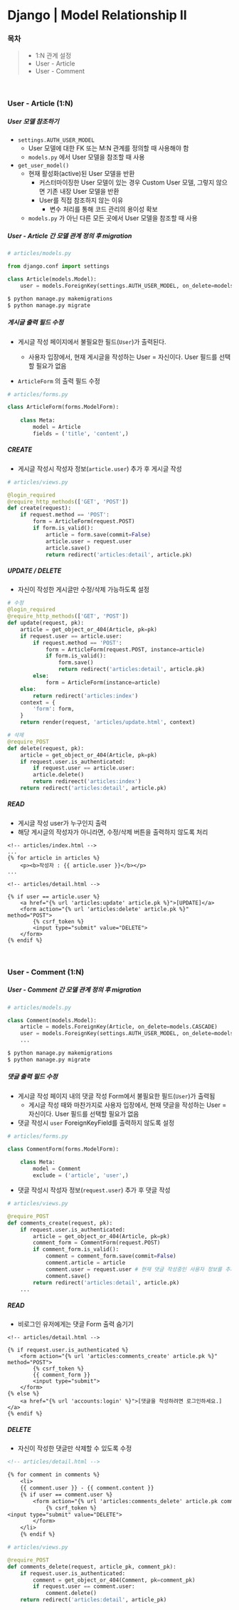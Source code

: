 # Django | Model Relationship Ⅱ

### 목차

>- 1:N 관계 설정
>  - User - Article
>  - User - Comment

<br>

### User - Article (1:N)

##### User 모델 참조하기

- `settings.AUTH_USER_MODEL`
  - User 모델에 대한 FK 또는 M:N 관계를 정의할 때 사용해야 함
  - `models.py` 에서 User 모델을 참조할 때 사용
- `get_user_model()`
  - 현재 활성화(active)된 User 모델을 반환
    - 커스터마이징한 User 모델이 있는 경우 Custom User 모델, 그렇지 않으면 기존 내장 User 모델을 반환
    - User를 직접 참조하지 않는 이유
      - 변수 처리를 통해 코드 관리의 용이성 확보
  - `models.py` 가 아닌 다른 모든 곳에서 User 모델을 참조할 때 사용

##### User - Article 간 모델 관계 정의 후 migration

```python
# articles/models.py

from django.conf import settings

class Article(models.Model):
    user = models.ForeignKey(settings.AUTH_USER_MODEL, on_delete=models.CASCADE)
```

```bash
$ python manage.py makemigrations
$ python manage.py migrate
```

##### 게시글 출력 필드 수정

- 게시글 작성 페이지에서 불필요한 필드(`User`)가 출력된다.
  - 사용자 입장에서, 현재 게시글을 작성하는 User = 자신이다. User 필드를 선택할 필요가 없음

- `ArticleForm` 의 출력 필드 수정

```python 
# articles/forms.py

class ArticleForm(forms.ModelForm):
    
    class Meta:
        model = Article
        fields = ('title', 'content',)
```

##### CREATE

- 게시글 작성시 작성자 정보(`article.user`) 추가 후 게시글 작성

```python 
# articles/views.py

@login_required
@require_http_methods(['GET', 'POST'])
def create(request):
    if request.method == 'POST':
        form = ArticleForm(request.POST)
        if form.is_valid():
            article = form.save(commit=False)
            article.user = request.user
            article.save()
            return redirect('articles:detail', article.pk)
```

##### UPDATE / DELETE

- 자신이 작성한 게시글만 수정/삭제 가능하도록 설정

```python
# 수정
@login_required
@require_http_methods(['GET', 'POST'])
def update(request, pk):
    article = get_object_or_404(Article, pk=pk)
    if request.user == article.user:
        if request.method == 'POST':
            form = ArticleForm(request.POST, instance=article)
            if form.is_valid():
                form.save()
                return redirect('articles:detail', article.pk)
        else:
            form = ArticleForm(instance=article)
	else:
        return redirect('articles:index')
    context = {
        'form': form,
    }
    return render(request, 'articles/update.html', context)

# 삭제
@require_POST
def delete(request, pk):
    article = get_object_or_404(Article, pk=pk)
    if request.user.is_authenticated:
		if request.user == article.user:
	    article.delete()
        return redireect('articles:index')
	return redirect('articles:detail', article.pk)
```

##### READ

- 게시글 작성 user가 누구인지 출력
- 해당 게시글의 작성자가 아니라면, 수정/삭제 버튼을 출력하지 않도록 처리

```django
<!-- articles/index.html -->
...
{% for article in articles %}
	<p><b>작성자 : {{ article.user }}</b></p>
...
```

```django
<!-- articles/detail.html -->

{% if user == article.user %}
	<a href="{% url 'articles:update' article.pk %}">[UPDATE]</a>
	<form action="{% url 'articles:delete' article.pk %}" method="POST">
        {% csrf_token %}
        <input type="submit" value="DELETE">
	</form>
{% endif %}
```

<br>

### User - Comment (1:N)

##### User - Comment 간 모델 관계 정의 후 migration

```python
# articles/models.py

class Comment(models.Model):
	article = models.ForeignKey(Article, on_delete=models.CASCADE)
    user = models.ForeignKey(settings.AUTH_USER_MODEL, on_delete=models.CASCADE)
    ...
```

```bash
$ python manage.py makemigrations
$ python manage.py migrate
```

##### 댓글 출력 필드 수정

- 게시글 작성 페이지 내의 댓글 작성 Form에서 불필요한 필드(`User`)가 출력됨
  - 게시글 작성 때와 마찬가지로 사용자 입장에서, 현재 댓글을 작성하는 User = 자신이다. User 필드를 선택할 필요가 없음
- 댓글 작성시 `user` ForeignKeyField를 출력하지 않도록 설정

```python 
# articles/forms.py

class CommentForm(forms.ModelForm):
    
    class Meta:
        model = Comment
        exclude = ('article', 'user',)
```

- 댓글 작성시 작성자 정보(`request.user`) 추가 후 댓글 작성

```python 
# articles/views.py

@require_POST
def comments_create(request, pk):
    if request.user.is_authenticated:
        article = get_object_or_404(Article, pk=pk)
        comment_form = CommentForm(request.POST)
        if comment_form.is_valid():
            comment = comment_form.save(commit=False)
            comment.article = article
            comment.user = request.user # 현재 댓글 작성중인 사용자 정보를 추가
            comment.save()
        return redirect('articles:detail', article.pk)
    ...
```

##### READ

- 비로그인 유저에게는 댓글 Form 출력 숨기기

```django
<!-- articles/detail.html -->

{% if request.user.is_authenticated %}
	<form action="{% url 'articles:comments_create' article.pk %}" method="POST">
        {% csrf_token %}
        {{ comment_form }}
        <input type="submit">
	</form>
{% else %}
	<a href="{% url 'accounts:login' %}">[댓글을 작성하려면 로그인하세요.]</a>
{% endif %}
```

##### DELETE

- 자신이 작성한 댓글만 삭제할 수 있도록 수정

```dtd
<!-- articles/detail.html -->

{% for comment in comments %}
	<li>
	{{ comment.user }} - {{ comment.content }}
    {% if user == comment.user %}
		<form action="{% url 'articles:comments_delete' article.pk comment.pk %}" method="POST">
			{% csrf_token %}
<input type="submit" value="DELETE">
		</form>
	</li>
	{% endif %}
```

```python
# articles/views.py

@require_POST
def comments_delete(request, article_pk, comment_pk):
    if request.user.is_authenticated:
        comment = get_object_or_404(Comment, pk=comment_pk)
        if request.user == comment.user:
            comment.delete()
    return redirect('articles:detail', article_pk)
```

